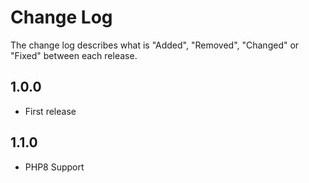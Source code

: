 # Change Log

The change log describes what is "Added", "Removed", "Changed" or "Fixed" between each release.

## 1.0.0

* First release

## 1.1.0

* PHP8 Support
